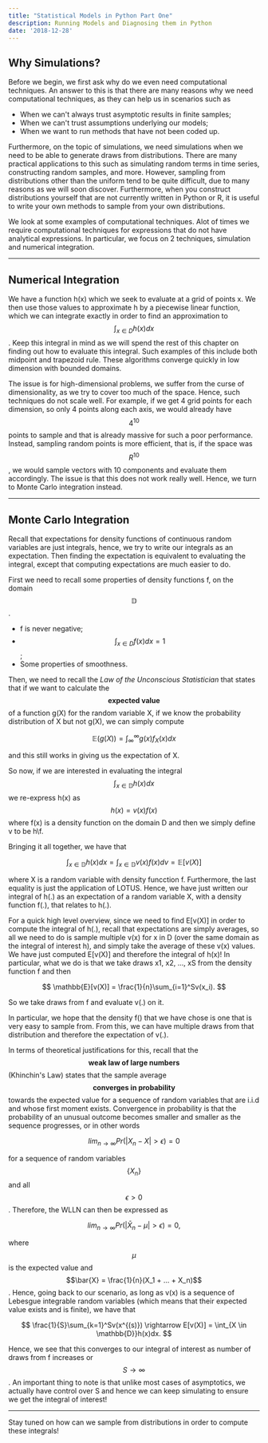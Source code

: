 ```yaml
---
title: "Statistical Models in Python Part One"
description: Running Models and Diagnosing them in Python
date: '2018-12-28'
---
```


## Why Simulations?

Before we begin, we first ask why do we even need computational techniques. An answer to this is that there are many reasons why we need computational techniques, as they can help us in scenarios such as

- When we can't always trust asymptotic results in finite samples;
- When we can't trust assumptions underlying our models;
- When we want to run methods that have not been coded up.


Furthermore, on the topic of simulations, we need simulations when we need to be able to generate draws from distributions. There are many practical applications to this such as simulating random terms in time series, constructing random samples, and more. However, sampling from distributions other than the uniform tend to be quite difficult, due to many reasons as we will soon discover. Furthermore, when you construct distributions yourself that are not currently written in Python or R, it is useful to write your own methods to sample from your own distributions. 


We look at some examples of computational techniques. Alot of times we require computational techniques for expressions that do not have analytical expressions. In particular, we focus on 2 techniques, simulation and numerical integration. 

--- 

## Numerical Integration
We have a function h(x) which we seek to evaluate at a grid of points x. We then use those values to approximate h by a piecewise linear function, which we can integrate exactly in order to find an approximation to $$\int_{x \in D}h(x)dx$$. Keep this integral in mind as we will spend the rest of this chapter on finding out how to evaluate this integral. Such examples of this include both midpoint and trapezoid rule. These algorithms converge quickly in low dimension with bounded domains.

The issue is for high-dimensional problems, we suffer from the curse of dimensionality, as we try to cover too much of the space. Hence, such techniques do not scale well. For example, if we get 4 grid points for each dimension, so only 4 points along each axis, we would already have $$4^10$$ points to sample and that is already massive for such a poor performance. Instead, sampling random points is more efficient, that is, if the space was $$R^{10}$$, we would sample vectors with 10 components and evaluate them accordingly. The issue is that this does not work really well. Hence, we turn to Monte Carlo integration instead.

---

## Monte Carlo Integration
Recall that expectations for density functions of continuous random variables are just integrals, hence, we try to write our integrals as an expectation. Then finding the expectation is equivalent to evaluating the integral, except that computing expectations are much easier to do.

First we need to recall some properties of density functions f, on the domain $$\mathbb{D}$$.

- f is never negative;
- $$\int_{x \in D}f(x)dx = 1$$;
- Some properties of smoothness. 


Then, we need to recall the _Law of the Unconscious Statistician_ that states that if we want to calculate the $$\textbf{expected value}$$ of a function g(X) for the random variable X, if we know the probability distribution of X but not g(X), we can simply compute 

$$
\mathbb{E}(g(X)) = \int_{\infty}^{\infty}g(x)f_X(x)dx
$$ 

and this still works in giving us the expectation of X.

So now, if we are interested in evaluating the integral
$$
\int_{x \in \mathbb{D}}h(x)dx
$$
we re-express h(x) as
$$
h(x) = v(x)f(x)
$$
where f(x) is a density function on the domain D and then we simply define v to be h\f.

Bringing it all together, we have that 

$$
\int_{x \in \mathbb{D}}h(x)dx = \int_{x \in \mathbb{D}}v(x)f(x)dv = \mathbb{E}[v(X)]
$$

where X is a random variable with density funcction f. Furthermore, the last equality is just the application of LOTUS. Hence, we have just written our integral of h(.) as an expectation of a random variable X, with a density function f(.), that relates to h(.). 

For a quick high level overview, since we need to find E[v(X)] in order to compute the integral of h(.), recall that expectations are simply averages, so all we need to do is sample multiple v(x) for x in D (over the same domain as the integral of interest h), and simply take the average of these v(x) values. We have just computed E[v(X)] and therefore the integral of h(x)! In particular, what we do is that we take draws x1, x2, ..., xS from the density function f and then

$$
\mathbb{E}[v(X)] = \frac{1}{n}\sum_{i=1}^Sv(x_i).
$$

So we take draws from f and evaluate v(.) on it.

In particular, we hope that the density f() that we have chose is one that is very easy to sample from. From this, we can have multiple draws from that distribution and therefore the expectation of v(.). 

In terms of theoretical justifications for this, recall that the $$\textbf{weak law of large numbers}$$ (Khinchin's Law) states that the sample average $$\textbf{converges in probability}$$ towards the expected value for a sequence of random variables that are i.i.d and whose first moment exists. Convergence in probability is that the probability of an unusual outcome becomes smaller and smaller as the sequence progresses, or in other words

$$
lim_{n \rightarrow \infty}Pr(|X_n - X| > \epsilon) = 0
$$

for a sequence of random variables $$\{X_n\}$$ and all $$\epsilon > 0$$. Therefore, the WLLN can then be expressed as

$$
lim_{n \rightarrow \infty}Pr(|\bar{X}_n - \mu| > \epsilon) = 0,
$$

where $$\mu$$ is the expected value and $$\bar{X} = \frac{1}{n}(X_1 + ... + X_n)$$. Hence, going back to our scenario, as long as v(x) is a sequence of Lebesgue integrable random variables (which means that their expected value exists and is finite), we have that

$$
\frac{1}{S}\sum_{k=1}^Sv(x^{(s)}) \rightarrow E[v(X)] = \int_{X \in \mathbb{D}}h(x)dx.
$$

Hence, we see that this converges to our integral of interest as number of draws from f increases or $$S \rightarrow \infty$$. An important thing to note is that unlike most cases of asymptotics, we actually have control over S and hence we can keep simulating to ensure we get the integral of interest!

---

Stay tuned on how can we sample from distributions in order to compute these integrals!
